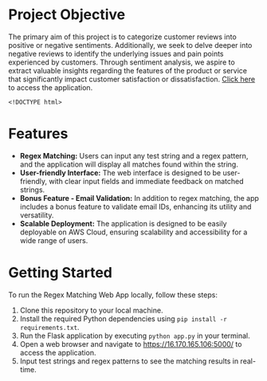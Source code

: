 <!DOCTYPE html>
<html lang="en">
<head>
    <meta charset="UTF-8">
    <meta name="viewport" content="width=device-width, initial-scale=1.0">
    <title>Sentiment Analysis of Real-time Flipkart Product Reviews</title>
</head>
<body>
    <h1>Project Objective</h1>
    <p>The primary aim of this project is to categorize customer reviews into positive or negative sentiments. Additionally, we seek to delve deeper into negative reviews to identify the underlying issues and pain points experienced by customers. Through sentiment analysis, we aspire to extract valuable insights regarding the features of the product or service that significantly impact customer satisfaction or dissatisfaction. <a href="https://16.170.165.106:5000/">Click here</a> to access the application.</p>

    <!DOCTYPE html>
<html lang="en">
<head>
    <meta charset="UTF-8">
    <meta name="viewport" content="width=device-width, initial-scale=1.0">
    <title>Sentiment Analysis of Real-time Flipkart Product Reviews</title>
</head>
<body>
    <h1>Features</h1>
    <ul>
        <li><strong>Regex Matching:</strong> Users can input any test string and a regex pattern, and the application will display all matches found within the string.</li>
        <li><strong>User-friendly Interface:</strong> The web interface is designed to be user-friendly, with clear input fields and immediate feedback on matched strings.</li>
        <li><strong>Bonus Feature - Email Validation:</strong> In addition to regex matching, the app includes a bonus feature to validate email IDs, enhancing its utility and versatility.</li>
        <li><strong>Scalable Deployment:</strong> The application is designed to be easily deployable on AWS Cloud, ensuring scalability and accessibility for a wide range of users.</li>
    </ul>

   <!DOCTYPE html>
<html lang="en">
<head>
    <meta charset="UTF-8">
    <meta name="viewport" content="width=device-width, initial-scale=1.0">
    <title>Getting Started</title>
</head>
<body>
    <h1>Getting Started</h1>
    <p>To run the Regex Matching Web App locally, follow these steps:</p>
    <ol>
        <li>Clone this repository to your local machine.</li>
        <li>Install the required Python dependencies using <code>pip install -r requirements.txt</code>.</li>
        <li>Run the Flask application by executing <code>python app.py</code> in your terminal.</li>
        <li>Open a web browser and navigate to <a href="https://16.170.165.106:5000/">https://16.170.165.106:5000/</a> to access the application.</li>
        <li>Input test strings and regex patterns to see the matching results in real-time.</li>
    </ol>
</body>
</html>

